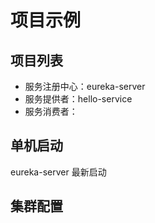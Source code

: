 #   项目示例

##  项目列表
-   服务注册中心：eureka-server
-   服务提供者：hello-service
-   服务消费者：

##  单机启动

eureka-server 最新启动



##  集群配置



